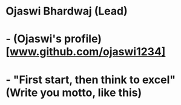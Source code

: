 # Ojaswi Bhardwaj   (Lead) 
#  - (Ojaswi's profile)[www.github.com/ojaswi1234]
#  - "First start, then think to excel" (Write you motto, like this)


